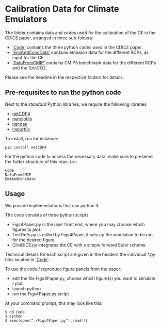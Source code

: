 # Calibration Data for Climate Emulators

The folder contains data and codes used for the calibration of the CE in the CDICE paper, arranged in three sub-folders:

- ['Code'](Code) contains the three python codes used in the CDICE paper.
- ['EmiAndConcData'](EmiAndConcData) contains emission data for the different RCPs, as input for the CE.
- ['DataFromCMIP'](DataFromCMIP) contains CMIP5 benchmark data for the different RCPs and the 1pctCO2.

Please see the Readme in the respective folders for details.

    
## Pre-requisites to run the python code

Next to the *standard* Python libraries, we require the following libraries 

- [netCDF4](https://pypi.org/project/netCDF4/)
- [matplotlib](https://pypi.org/project/matplotlib/)
- [pandas](https://pypi.org/project/pandas/)
- [importlib](https://pypi.org/project/importlib/)

To install, run for instance:

```
pip install netCDF4
```

For the python code to access the necessary data, make sure to preserve the folder structure of this repo, i.e.: 

```
Code
DataFromCMIP
EmiAndConcData
```


## Usage

We provide implementations that use python 3.

The code consists of three python scripts

- Figs4Paper.py is the user front end, where you may choose which figures to plot.
- TestDefs.py is called by Figs4Paper, it sets up the simulation to be run for the desired figure.
- ClimDICE.py integrates the CE with a simple forward Euler scheme. 

Technical details for each script are given in the headers the individual *.py files located in ['Code'](Code).

To use the code / reproduce figure panels from the paper:
- edit the file Figs4Paper.py, choose which figure(s) you want to simulate / plot.
- launch python
- run the Figs4Paper.py script

At your command prompt, this may look like this:

```
$ cd Code
$ python
$ exec(open("./Figs4Paper.py").read())
```

